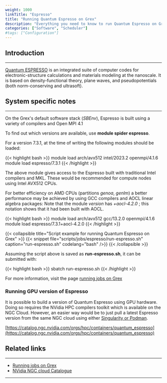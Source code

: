 ```yaml
---
weight: 1000
linkTitle: "Espresso"
title: "Running Quantum Espresso on Grex"
description: "Everything you need to know to run Quantum Espresso on Grex."
categories: ["Software", "Scheduler"]
#tags: ["Configuration"]
---
```


## Introduction
---

[Quantum ESPRESSO](https://www.quantum-espresso.org) is an integrated suite of computer codes for electronic-structure calculations and materials modeling at the nanoscale. It is based on      density-functional theory, plane waves, and pseudopotentials (both norm-conserving and ultrasoft).

## System specific notes
---

On the Grex's default software stack (_SBEnv_), Espresso is built using a variety of compilers and Open MPI 4.1

To find out which versions are available, use **module spider espresso**. 

For a version 7.3.1, at the time of writing the following modules should be loaded:

{{< highlight bash >}}
module load arch/avx512  intel/2023.2  openmpi/4.1.6
module load espresso/7.3.1
{{< /highlight >}}

The above module gives access to the Espresso built with traditional Intel compilers and MKL. These would be recommended for compute nodes using Intel AVX512 CPUs.

For better efficiency on AMD CPUs (partitions _genoa_, _genlm_) a better performance may be achieved by using GCC compilers and AOCL linear algebra packages:
Note that the module _version_ has _+aocl-4.2.0_ ; this notation shows that it had been built with AOCL.

{{< highlight bash >}}
module load arch/avx512  gcc/13.2.0  openmpi/4.1.6
module load espresso/7.3.1+aocl-4.2.0
{{< /highlight >}}


{{< collapsible title="Script example for running Quantum Espresso on Grex" >}}
{{< snippet
    file="scripts/jobs/espresso/run-espresso.sh"
    caption="run-espresso.sh"
    codelang="bash"
/>}}
{{< /collapsible >}}

Assuming the script above is saved as __run-espresso.sh__, it can be submitted with:

{{< highlight bash >}}
sbatch run-espresso.sh
{{< /highlight >}}

For more information, visit the page [running jobs on Grex](running-jobs)

### Running GPU version of Espresso

It is possible to build a version of Quantum Espresso using GPU hardware. Doing so requires the NVidia HPC compilers toolkit which is available on the NGC Cloud. However, an easier way would be to just pull a latest Espresso version from the same NGC cloud using either [Singularity or Podman](/software/containers).

[https://catalog.ngc.nvidia.com/orgs/hpc/containers/quantum_espresso](https://catalog.ngc.nvidia.com/orgs/hpc/containers/quantum_espresso)

## Related links
---

* [Running jobs on Grex](running-jobs)
* [NVidia NGC cloud Catalogue](https://catalog.ngc.nvidia.com/)

---

<!-- {{< treeview display="tree" />}} -->

<!-- Changes and update:
* Last revision: Jan 28, 2025. 
-->
